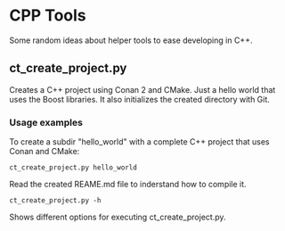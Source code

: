 # CPP Tools

Some random ideas about helper tools to ease developing in C++.

## ct_create_project.py

Creates a C++ project using Conan 2 and CMake.
Just a hello world that uses the Boost libraries.
It also initializes the created directory with Git.

### Usage examples

To create a subdir "hello_world" with a complete C++ project that uses Conan and CMake:
```
ct_create_project.py hello_world
```
Read the created REAME.md file to inderstand how to compile it.

```
ct_create_project.py -h
```
Shows different options for executing ct_create_project.py.
